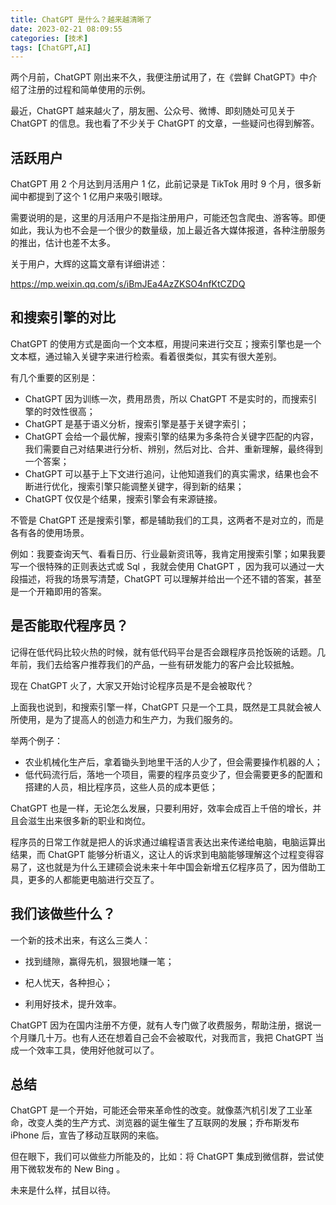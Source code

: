 ```yaml
---
title: ChatGPT 是什么？越来越清晰了
date: 2023-02-21 08:09:55
categories: [技术]
tags: [ChatGPT,AI]
---
```


两个月前，ChatGPT 刚出来不久，我便注册试用了，在《尝鲜 ChatGPT》中介绍了注册的过程和简单使用的示例。

最近，ChatGPT 越来越火了，朋友圈、公众号、微博、即刻随处可见关于 ChatGPT 的信息。我也看了不少关于 ChatGPT 的文章，一些疑问也得到解答。

## 活跃用户

ChatGPT 用 2 个月达到月活用户 1 亿，此前记录是 TikTok 用时 9 个月，很多新闻中都提到了这个 1 亿用户来吸引眼球。

需要说明的是，这里的月活用户不是指注册用户，可能还包含爬虫、游客等。即便如此，我认为也不会是一个很少的数量级，加上最近各大媒体报道，各种注册服务的推出，估计也差不太多。

关于用户，大辉的这篇文章有详细讲述：

https://mp.weixin.qq.com/s/iBmJEa4AzZKSO4nfKtCZDQ

## 和搜索引擎的对比

ChatGPT 的使用方式是面向一个文本框，用提问来进行交互；搜索引擎也是一个文本框，通过输入关键字来进行检索。看着很类似，其实有很大差别。

有几个重要的区别是：

* ChatGPT 因为训练一次，费用昂贵，所以 ChatGPT 不是实时的，而搜索引擎的时效性很高；
* ChatGPT 是基于语义分析，搜索引擎是基于关键字索引；
* ChatGPT 会给一个最优解，搜索引擎的结果为多条符合关键字匹配的内容，我们需要自己对结果进行分析、辨别，然后对比、合并、重新理解，最终得到一个答案；
* ChatGPT 可以基于上下文进行追问，让他知道我们的真实需求，结果也会不断进行优化，搜索引擎只能调整关键字，得到新的结果；
* ChatGPT 仅仅是个结果，搜索引擎会有来源链接。

不管是 ChatGPT 还是搜索引擎，都是辅助我们的工具，这两者不是对立的，而是各有各的使用场景。

例如：我要查询天气、看看日历、行业最新资讯等，我肯定用搜索引擎；如果我要写一个很特殊的正则表达式或 Sql ，我就会使用 ChatGPT ，因为我可以通过一大段描述，将我的场景写清楚，ChatGPT 可以理解并给出一个还不错的答案，甚至是一个开箱即用的答案。

## 是否能取代程序员？

记得在低代码比较火热的时候，就有低代码平台是否会跟程序员抢饭碗的话题。几年前，我们去给客户推荐我们的产品，一些有研发能力的客户会比较抵触。

现在 ChatGPT 火了，大家又开始讨论程序员是不是会被取代？

上面我也说到，和搜索引擎一样，ChatGPT 只是一个工具，既然是工具就会被人所使用，是为了提高人的创造力和生产力，为我们服务的。

举两个例子：

* 农业机械化生产后，拿着锄头到地里干活的人少了，但会需要操作机器的人；
* 低代码流行后，落地一个项目，需要的程序员变少了，但会需要更多的配置和搭建的人员，相比程序员，这些人员的成本更低；

ChatGPT 也是一样，无论怎么发展，只要利用好，效率会成百上千倍的增长，并且会滋生出来很多新的职业和岗位。

程序员的日常工作就是把人的诉求通过编程语言表达出来传递给电脑，电脑运算出结果，而 ChatGPT 能够分析语义，这让人的诉求到电脑能够理解这个过程变得容易了，这也就是为什么王建硕会说未来十年中国会新增五亿程序员了，因为借助工具，更多的人都能更电脑进行交互了。

## 我们该做些什么？

一个新的技术出来，有这么三类人：

* 找到缝隙，赢得先机，狠狠地赚一笔；

* 杞人忧天，各种担心；
* 利用好技术，提升效率。

ChatGPT 因为在国内注册不方便，就有人专门做了收费服务，帮助注册，据说一个月赚几十万。也有人还在想着自己会不会被取代，对我而言，我把 ChatGPT 当成一个效率工具，使用好他就可以了。

## 总结

ChatGPT 是一个开始，可能还会带来革命性的改变。就像蒸汽机引发了工业革命，改变人类的生产方式、浏览器的诞生催生了互联网的发展；乔布斯发布 iPhone 后，宣告了移动互联网的来临。

但在眼下，我们可以做些力所能及的，比如：将 ChatGPT 集成到微信群，尝试使用下微软发布的 New Bing 。

未来是什么样，拭目以待。

